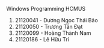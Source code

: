 Windows Programming HCMUS

1. 21120041 - Dương Ngọc Thái Bảo
2. 21120050 - Trương Tấn Đạt
3. 21120099 - Hoàng Thành Nam
4. 21120186 - Lê Hữu Trí
